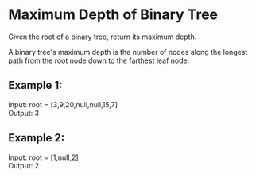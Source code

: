 # Maximum Depth of Binary Tree

Given the root of a binary tree, return its maximum depth.

A binary tree's maximum depth is the number of nodes along the longest path from the root node down to the farthest leaf node.

## Example 1:

Input: root = [3,9,20,null,null,15,7]\
Output: 3

## Example 2:

Input: root = [1,null,2]\
Output: 2